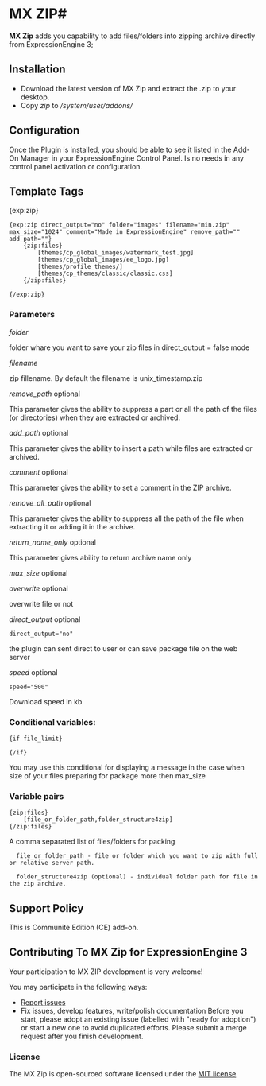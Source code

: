 # MX ZIP#

**MX Zip** adds you capability to add files/folders into zipping archive directly from ExpressionEngine 3;

## Installation
* Download the latest version of MX Zip and extract the .zip to your desktop.
* Copy *zip* to */system/user/addons/*

## Configuration
Once the Plugin is installed, you should be able to see it listed in the Add-On Manager in your ExpressionEngine Control Panel. Is no needs in any control panel activation or configuration.

## Template Tags
{exp:zip}

	{exp:zip direct_output="no" folder="images" filename="min.zip" max_size="1024" comment="Made in ExpressionEngine" remove_path="" add_path=""}
	    {zip:files}
	        [themes/cp_global_images/watermark_test.jpg]
	        [themes/cp_global_images/ee_logo.jpg]
	        [themes/profile_themes/]
	        [themes/cp_themes/classic/classic.css]
	    {/zip:files}
	
	{/exp:zip} 

### Parameters

*folder*

folder whare you want to save your zip files in direct_output = false mode

*filename*

zip fillename. By default the filename is unix_timestamp.zip

*remove_path* optional

This parameter gives the ability to suppress a part or all the path of the files (or directories) when they are extracted or archived.

*add_path* optional

This parameter gives the ability to insert a path while files are extracted or archived.

*comment* optional

This parameter gives the ability to set a comment in the ZIP archive.

*remove_all_path* optional

This parameter gives the ability to suppress all the path of the file when extracting it or adding it in the archive.

*return_name_only* optional

This parameter gives ability to return archive name only

*max_size* optional 

*overwrite* optional

overwrite file or not

*direct_output* optional

	direct_output="no" 

the plugin can sent direct to user or can save package file on the web server

*speed* optional

	speed="500" 
	
Download speed in kb

### Conditional variables:
	{if file_limit}
	
	{/if}

You may use this conditional for displaying a message in the case when size of your files preparing for package more then max_size


### Variable pairs

	{zip:files}
		[file_or_folder_path,folder_structure4zip]
	{/zip:files}
	
A comma separated list of files/folders for packing

      file_or_folder_path - file or folder which you want to zip with full or relative server path.

      folder_structure4zip (optional) - individual folder path for file in the zip archive.

## Support Policy
This is Communite Edition (CE) add-on.

## Contributing To MX Zip for ExpressionEngine 3

Your participation to MX ZIP development is very welcome!

You may participate in the following ways:

* [Report issues](https://github.com/MaxLazar/mx-zip-ee3/issues)
* Fix issues, develop features, write/polish documentation
Before you start, please adopt an existing issue (labelled with "ready for adoption") or start a new one to avoid duplicated efforts.
Please submit a merge request after you finish development.


### License

The MX Zip is open-sourced software licensed under the [MIT license](http://opensource.org/licenses/MIT)